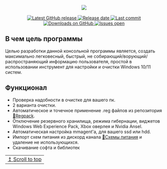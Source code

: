 <p align="center">
<picture>
 <source media="(prefers-color-scheme: dark)" srcset="https://raw.githubusercontent.com/Vijorich/universal-windows-utility/main/.github/images/UWU_Logo_Light.svg">
 <img src="https://raw.githubusercontent.com/Vijorich/universal-windows-utility/main/.github/images/UWU_Logo_Dark.svg">
</picture>
<br>
<br>
<a href="https://github.com/Vijorich/universal-windows-utility/releases/latest" target="_blank">
 <img alt="Latest GitHub release" src="https://img.shields.io/github/v/release/Vijorich/universal-windows-utility?style=for-the-badge" />
 </a>
<a href="https://github.com/Vijorich/universal-windows-utility/releases/latest" target="_blank">
 <img alt="Release date" src="https://img.shields.io/github/release-date/Vijorich/universal-windows-utility?style=for-the-badge" />
</a>
<a href="https://github.com/Vijorich/universal-windows-utility/commits" target="_blank">
 <img alt="Last commit" src="https://img.shields.io/github/last-commit/Vijorich/universal-windows-utility?style=for-the-badge" />
</a>
<br>
<a href="https://github.com/Vijorich/universal-windows-utility/releases" target="_blank">
 <img alt="Downloads on GitHub" src="https://img.shields.io/github/downloads/Vijorich/universal-windows-utility/total?style=for-the-badge" />
</a>
<a href="https://github.com/Vijorich/universal-windows-utility/issues" target="_blank">
 <img alt="Issues open" src="https://img.shields.io/github/issues-raw/Vijorich/universal-windows-utility?style=for-the-badge" />
</a>
</p>

## В чем цель программы
Целью разработки данной консольной программы является, создать максимально легковесный, быстрый, не собирающий/ворующий/распространяющий информацию пользователя, простой в использовании инструмент для настройки и очистки Windows 10/11 систем.
## Функционал
- Проверка надобности в очистке для вашего пк.
- 2 варианта очистки.
- Автоматическое и точечное применение .reg файлов из репозитория [📘Regpack](https://github.com/donkrage/regpack).
- Отключение резервного хранилища, режима гибернации, виджетов Windows Web Experience Pack, Xbox оверлея и Nvidia Ansel.
- Автоматическая настройка mmagent'а, для вашего ssd или hdd.
- Импорт схем питания из дискорд канала [🔋Схемы питания](https://discord.com/channels/778615813011537942/998567667579502623) и удаление не использующихся.
- Скачивание софта и библиотек 

<div align="right"> 
 <table><td> 
 <a href="#start-of-content">↥ Scroll to top</a> 
 </td></table> 
 </div>